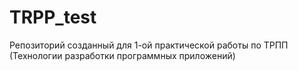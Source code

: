 # TRPP_test
Репозиторий созданный для 1-ой практической работы по ТРПП (Технологии разработки программных приложений)
